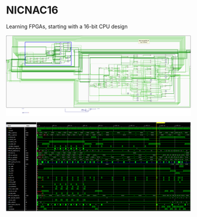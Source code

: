 NICNAC16
========

Learning FPGAs, starting with a 16-bit CPU design


![main cpu schematics](dunc16%20main_unit%20schematics%20.png)

![simulation, with NOP, LDA, ADD and JMP x working](pictures/dunc16sim003.png)
